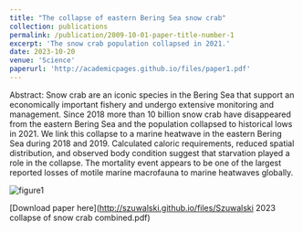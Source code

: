 ```yaml
---
title: "The collapse of eastern Bering Sea snow crab"
collection: publications
permalink: /publication/2009-10-01-paper-title-number-1
excerpt: 'The snow crab population collapsed in 2021.'
date: 2023-10-20
venue: 'Science'
paperurl: 'http://academicpages.github.io/files/paper1.pdf'
---
```

Abstract: Snow crab are an iconic species in the Bering Sea that support an economically important fishery and undergo extensive monitoring and management. Since 2018 more than 10 billion snow crab have disappeared from the eastern Bering Sea and the population collapsed to historical lows in 2021. We link this collapse to a marine heatwave in the eastern Bering Sea during 2018 and 2019. Calculated caloric requirements, reduced spatial distribution, and observed body condition suggest that starvation played a role in the collapse. The mortality event appears to be one of the largest reported losses of motile marine macrofauna to marine heatwaves globally.

![figure1](https://szuwalski.github.io/files/collapse_fig.png)

[Download paper here](http://szuwalski.github.io/files/Szuwalski 2023 collapse of snow crab combined.pdf)

